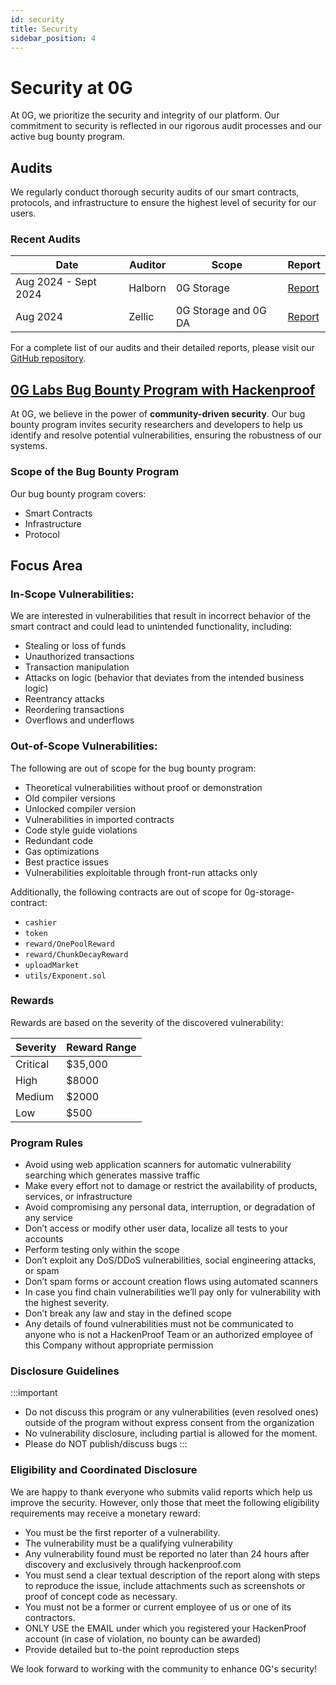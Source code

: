 ```yaml
---
id: security
title: Security
sidebar_position: 4
---
```


# Security at 0G

At 0G, we prioritize the security and integrity of our platform. Our commitment to security is reflected in our rigorous audit processes and our active bug bounty program.

## Audits

We regularly conduct thorough security audits of our smart contracts, protocols, and infrastructure to ensure the highest level of security for our users.

### Recent Audits 

| Date | Auditor | Scope | Report |
|------|---------|-------|--------|
| Aug 2024 - Sept 2024 | Halborn | 0G Storage | [Report](https://github.com/0gfoundation/0g-doc-new/blob/main/audit/Halborn%200G%20Storage%20Node%20Audit.pdf) |
| Aug 2024 | Zellic | 0G Storage and 0G DA | [Report](https://github.com/0gfoundation/0g-doc-new/blob/main/audit/Zellic%200G%20Storage%20and%200G%20DA%20Audit.pdf) |

For a complete list of our audits and their detailed reports, please visit our [GitHub repository](https://github.com/0gfoundation/0g-doc-new/tree/main/audit).

## [0G Labs Bug Bounty Program with Hackenproof](https://hackenproof.com/programs/0g-labs-smart-contracts)

At 0G, we believe in the power of **community-driven security**. Our bug bounty program invites security researchers and developers to help us identify and resolve potential vulnerabilities, ensuring the robustness of our systems. 

### Scope of the Bug Bounty Program
Our bug bounty program covers:
- Smart Contracts
- Infrastructure
- Protocol
  
## Focus Area

### In-Scope Vulnerabilities: 
We are interested in vulnerabilities that result in incorrect behavior of the smart contract and could lead to unintended functionality, including:

- Stealing or loss of funds
- Unauthorized transactions
- Transaction manipulation
- Attacks on logic (behavior that deviates from the intended business logic)
- Reentrancy attacks
- Reordering transactions
- Overflows and underflows

### Out-of-Scope Vulnerabilities: 
The following are out of scope for the bug bounty program:

- Theoretical vulnerabilities without proof or demonstration
- Old compiler versions
- Unlocked compiler version
- Vulnerabilities in imported contracts
- Code style guide violations
- Redundant code
- Gas optimizations
- Best practice issues
- Vulnerabilities exploitable through front-run attacks only

Additionally, the following contracts are out of scope for 0g-storage-contract:
- `cashier`
- `token`
- `reward/OnePoolReward`
- `reward/ChunkDecayReward`
- `uploadMarket`
- `utils/Exponent.sol`

### Rewards

Rewards are based on the severity of the discovered vulnerability:

| Severity | Reward Range |
|----------|--------------|
| Critical | $35,000 |
| High     | $8000 |
| Medium   | $2000 |
| Low      | $500 |

### Program Rules

- Avoid using web application scanners for automatic vulnerability searching which generates massive traffic
- Make every effort not to damage or restrict the availability of products, services, or infrastructure
- Avoid compromising any personal data, interruption, or degradation of any service
- Don’t access or modify other user data, localize all tests to your accounts
- Perform testing only within the scope
- Don’t exploit any DoS/DDoS vulnerabilities, social engineering attacks, or spam
- Don’t spam forms or account creation flows using automated scanners
- In case you find chain vulnerabilities we’ll pay only for vulnerability with the highest severity.
- Don’t break any law and stay in the defined scope
- Any details of found vulnerabilities must not be communicated to anyone who is not a HackenProof Team or an authorized employee of this Company without appropriate permission

### Disclosure Guidelines
:::important
- Do not discuss this program or any vulnerabilities (even resolved ones) outside of the program without express consent from the organization
- No vulnerability disclosure, including partial is allowed for the moment.
- Please do NOT publish/discuss bugs
:::

### Eligibility and Coordinated Disclosure

We are happy to thank everyone who submits valid reports which help us improve the security. However, only those that meet the following eligibility requirements may receive a monetary reward:

- You must be the first reporter of a vulnerability.
- The vulnerability must be a qualifying vulnerability
- Any vulnerability found must be reported no later than 24 hours after discovery and exclusively through hackenproof.com
- You must send a clear textual description of the report along with steps to reproduce the issue, include attachments such as screenshots or proof of concept code as necessary.
- You must not be a former or current employee of us or one of its contractors.
- ONLY USE the EMAIL under which you registered your HackenProof account (in case of violation, no bounty can be awarded)
- Provide detailed but to-the point reproduction steps

We look forward to working with the community to enhance 0G's security! 
